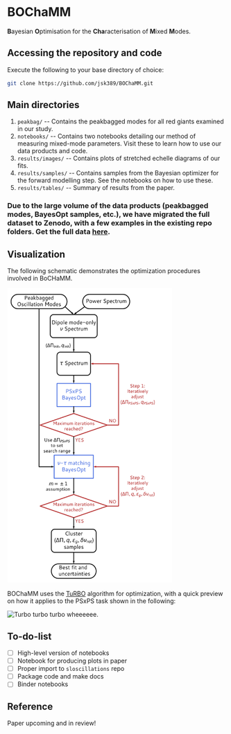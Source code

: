 # BOChaMM
**B**ayesian **O**ptimisation for the **Cha**racterisation of **M**ixed **M**odes.


## Accessing the repository and code
Execute the following to your base directory of choice:

```bash
git clone https://github.com/jsk389/BOChaMM.git
```

## Main directories
1. `peakbag/` -- Contains the peakbagged modes for all red giants examined in our study.
2. `notebooks/` -- Contains two notebooks detailing our method of measuring mixed-mode parameters. Visit these to learn how to use our data products and code.
3. `results/images/` -- Contains plots of stretched echelle diagrams of our fits. 
4. `results/samples/` -- Contains samples from the Bayesian optimizer for the forward modelling step. See the notebooks on how to use these.
5. `results/tables/` -- Summary of results from the paper.


### Due to the large volume of the data products (peakbagged modes, BayesOpt samples, etc.), we have migrated the full dataset to Zenodo, with a few examples in the existing repo folders. Get the full data [here](https://zenodo.org/record/7888633).

## Visualization

The following schematic demonstrates the optimization procedures involved in BoCHaMM. 

<img src="assets/flowchart.png" alt= “” width=380 height=680>


BOChaMM uses the [TuRBO](https://github.com/uber-research/TuRBO) algorithm for optimization, with a quick preview on how it applies to the PSxPS task shown in the following: 

![Turbo turbo turbo wheeeeee.](https://thumbs.gfycat.com/LinedPleasantHypsilophodon-size_restricted.gif)


## To-do-list

- [ ] High-level version of notebooks
- [ ] Notebook for producing plots in paper
- [ ] Proper import to `sloscillations` repo
- [ ] Package code and make docs
- [ ] Binder notebooks

## Reference

Paper upcoming and in review!
